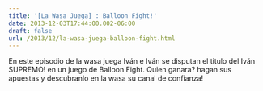 ```yaml
---
title: '[La Wasa Juega] : Balloon Fight!'
date: 2013-12-03T17:44:00.002-06:00
draft: false
url: /2013/12/la-wasa-juega-balloon-fight.html
---
```


  
  
  

En este episodio de la wasa juega Iván e Iván se disputan el titulo del Iván SUPREMO! en un juego de Balloon Fight. Quien ganara? hagan sus apuestas y descubranlo en la wasa su canal de confianza!